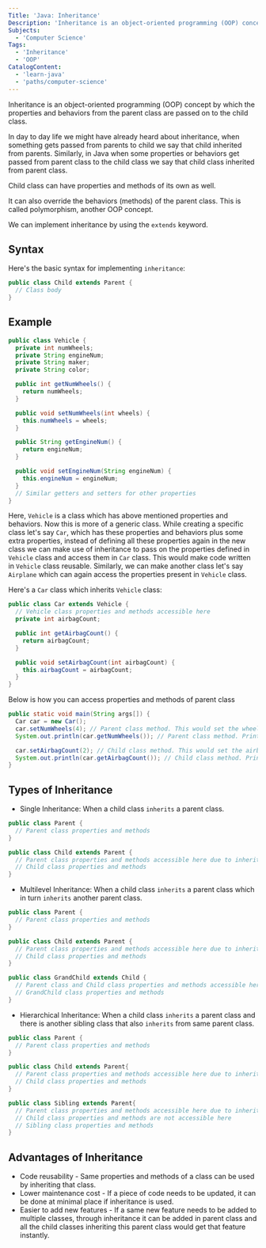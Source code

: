 ```yaml
---
Title: 'Java: Inheritance'
Description: 'Inheritance is an object-oriented programming (OOP) concept by which the properties and behaviors from the parent class are passed on to the child class.'
Subjects:
  - 'Computer Science'
Tags:
  - 'Inheritance'
  - 'OOP'
CatalogContent:
  - 'learn-java'
  - 'paths/computer-science'
---
```


Inheritance is an object-oriented programming (OOP) concept by which the properties and behaviors from the parent class are passed on to the child class.

In day to day life we might have already heard about inheritance, when something gets passed from parents to child we say that child inherited from parents. Similarly, in Java when some properties or behaviors get passed from parent class to the child class we say that child class inherited from parent class.

Child class can have properties and methods of its own as well.

It can also override the behaviors (methods) of the parent class. This is called polymorphism, another OOP concept.

We can implement inheritance by using the `extends` keyword.

## Syntax

Here's the basic syntax for implementing `inheritance`:

```java
public class Child extends Parent {
  // Class body
}
```

## Example

```java
public class Vehicle {
  private int numWheels;
  private String engineNum;
  private String maker;
  private String color;

  public int getNumWheels() {
    return numWheels;
  }

  public void setNumWheels(int wheels) {
    this.numWheels = wheels;
  }

  public String getEngineNum() {
    return engineNum;
  }

  public void setEngineNum(String engineNum) {
    this.engineNum = engineNum;
  }
  // Similar getters and setters for other properties
}
```

Here, `Vehicle` is a class which has above mentioned properties and behaviors. Now this is more of a generic class. While creating a specific class let's say `Car`, which has these properties and behaviors plus some extra properties, instead of defining all these properties again in the new class we can make use of inheritance to pass on the properties defined in `Vehicle` class and access them in `Car` class. This would make code written in `Vehicle` class reusable. Similarly, we can make another class let's say `Airplane` which can again access the properties present in `Vehicle` class.

Here's a `Car` class which inherits `Vehicle` class:

```java
public class Car extends Vehicle {
  // Vehicle class properties and methods accessible here
  private int airbagCount;

  public int getAirbagCount() {
    return airbagCount;
  }

  public void setAirbagCount(int airbagCount) {
    this.airbagCount = airbagCount;
  }
}
```

Below is how you can access properties and methods of parent class

```java
public static void main(String args[]) {
  Car car = new Car();
  car.setNumWheels(4); // Parent class method. This would set the wheel count to 4
  System.out.println(car.getNumWheels()); // Parent class method. Prints numWheels

  car.setAirbagCount(2); // Child class method. This would set the airbag count
  System.out.println(car.getAirbagCount()); // Child class method. Prints airbag count
}
```

## Types of Inheritance

- Single Inheritance: When a child class `inherits` a parent class.

```java
public class Parent {
  // Parent class properties and methods
}

public class Child extends Parent {
  // Parent class properties and methods accessible here due to inheritance
  // Child class properties and methods
}
```

- Multilevel Inheritance: When a child class `inherits` a parent class which in turn `inherits` another parent class.

```java
public class Parent {
  // Parent class properties and methods
}

public class Child extends Parent {
  // Parent class properties and methods accessible here due to inheritance
  // Child class properties and methods
}

public class GrandChild extends Child {
  // Parent class and Child class properties and methods accessible here due to inheritance
  // GrandChild class properties and methods
}
```

- Hierarchical Inheritance: When a child class `inherits` a parent class and there is another sibling class that also `inherits` from same parent class.

```java
public class Parent {
  // Parent class properties and methods
}

public class Child extends Parent{
  // Parent class properties and methods accessible here due to inheritance
  // Child class properties and methods
}

public class Sibling extends Parent{
  // Parent class properties and methods accessible here due to inheritance
  // Child class properties and methods are not accessible here
  // Sibling class properties and methods
}
```

## Advantages of Inheritance

- Code reusability - Same properties and methods of a class can be used by inheriting that class.
- Lower maintenance cost - If a piece of code needs to be updated, it can be done at minimal place if inheritance is used.
- Easier to add new features - If a same new feature needs to be added to multiple classes, through inheritance it can be added in parent class and all the child classes inheriting this parent class would get that feature instantly.
